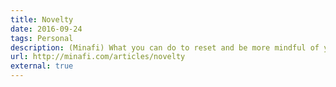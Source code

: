 ```yaml
---
title: Novelty
date: 2016-09-24
tags: Personal
description: (Minafi) What you can do to reset and be more mindful of your own happiness.
url: http://minafi.com/articles/novelty
external: true
---
```

